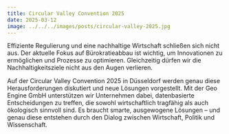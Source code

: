 ```yaml
---
title: Circular Valley Convention 2025
date: 2025-03-12
image: ../../../images/posts/circular-valley-2025.jpg
---
```


Effiziente Regulierung und eine nachhaltige Wirtschaft schließen sich nicht aus. Der aktuelle Fokus auf Bürokratieabbau ist wichtig, um Innovationen zu ermöglichen und Prozesse zu optimieren. Gleichzeitig dürfen wir die Nachhaltigkeitsziele nicht aus den Augen verlieren.

Auf der Circular Valley Convention 2025 in Düsseldorf werden genau diese Herausforderungen diskutiert und neue Lösungen vorgestellt. Mit der Geo Engine GmbH unterstützen wir Unternehmen dabei, datenbasierte Entscheidungen zu treffen, die sowohl wirtschaftlich tragfähig als auch ökologisch sinnvoll sind.
Es braucht smarte, ausgewogene Lösungen – und genau diese entstehen durch den Dialog zwischen Wirtschaft, Politik und Wissenschaft.
